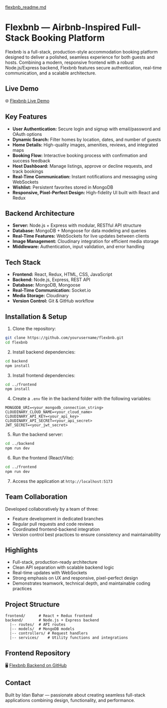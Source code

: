 [flexbnb_readme.md](https://github.com/user-attachments/files/23027359/flexbnb_readme.md)
# Flexbnb — Airbnb-Inspired Full-Stack Booking Platform

Flexbnb is a full-stack, production-style accommodation booking platform designed to deliver a polished, seamless experience for both guests and hosts. Combining a modern, responsive frontend with a robust Node.js/Express backend, Flexbnb features secure authentication, real-time communication, and a scalable architecture.

## Live Demo

🌐 [Flexbnb Live Demo](https://flexbnb-karin.onrender.com)

## Key Features

- **User Authentication:** Secure login and signup with email/password and OAuth options
- **Dynamic Search:** Filter homes by location, dates, and number of guests
- **Home Details:** High-quality images, amenities, reviews, and integrated maps
- **Booking Flow:** Interactive booking process with confirmation and success feedback
- **Host Dashboard:** Manage listings, approve or decline requests, and track bookings
- **Real-Time Communication:** Instant notifications and messaging using WebSockets
- **Wishlist:** Persistent favorites stored in MongoDB
- **Responsive, Pixel-Perfect Design:** High-fidelity UI built with React and Redux

## Backend Architecture

- **Server:** Node.js + Express with modular, RESTful API structure
- **Database:** MongoDB + Mongoose for data modeling and queries
- **Real-Time Features:** WebSockets for live updates between clients
- **Image Management:** Cloudinary integration for efficient media storage
- **Middleware:** Authentication, input validation, and error handling

## Tech Stack

- **Frontend:** React, Redux, HTML, CSS, JavaScript
- **Backend:** Node.js, Express, REST API
- **Database:** MongoDB, Mongoose
- **Real-Time Communication:** Socket.io
- **Media Storage:** Cloudinary
- **Version Control:** Git & GitHub workflow

## Installation & Setup

1. Clone the repository:

```bash
git clone https://github.com/yourusername/flexbnb.git
cd flexbnb
```

2. Install backend dependencies:

```bash
cd backend
npm install
```

3. Install frontend dependencies:

```bash
cd ../frontend
npm install
```

4. Create a `.env` file in the backend folder with the following variables:

```
MONGODB_URI=<your_mongodb_connection_string>
CLOUDINARY_CLOUD_NAME=<your_cloud_name>
CLOUDINARY_API_KEY=<your_api_key>
CLOUDINARY_API_SECRET=<your_api_secret>
JWT_SECRET=<your_jwt_secret>
```

5. Run the backend server:

```bash
cd ../backend
npm run dev
```

6. Run the frontend (React/Vite):

```bash
cd ../frontend
npm run dev
```

7. Access the application at `http://localhost:5173`

## Team Collaboration

Developed collaboratively by a team of three:

- Feature development in dedicated branches
- Regular pull requests and code reviews
- Coordinated frontend-backend integration
- Version control best practices to ensure consistency and maintainability

## Highlights

- Full-stack, production-ready architecture
- Clean API separation with scalable backend logic
- Real-time updates with WebSockets
- Strong emphasis on UX and responsive, pixel-perfect design
- Demonstrates teamwork, technical depth, and maintainable coding practices

## Project Structure

```
frontend/      # React + Redux frontend
backend/       # Node.js + Express backend
  |-- routes/  # API routes
  |-- models/  # MongoDB models
  |-- controllers/ # Request handlers
  |-- services/    # Utility functions and integrations
```

## Frontend Repository
🖥️ [Flexbnb Backend on GitHub](https://github.com/IdanBahar/flexbnb_api)

## Contact

Built by Idan Bahar — passionate about creating seamless full-stack applications combining design, functionality, and performance.

